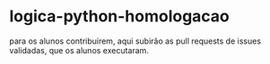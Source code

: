 # logica-python-homologacao
para os alunos contribuirem, aqui subirão as pull requests de issues validadas, que os alunos executaram.
